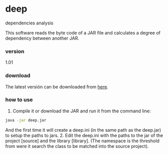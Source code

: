 # deep
dependencies analysis

This software reads the byte code of a JAR file and calculates a degree of dependency between another JAR.

### version
1.01

### download
The latest versión can be downloaded from [here].

### how to use
1. Compile it or download the JAR and run it from the command line:
```sh
java -jar deep.jar
```
And the first time it will create a deep.ini (in the same path as the deep.jar) to setup the paths to jars.
2. Edit the deep.ini with the paths to the jar of the project [source] and the library [library]. (The namespace is the 
threshold from were it search the class to be matched into the source project).


[here]:http://bit.ly/deep-jar
